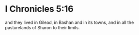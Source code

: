 # I Chronicles 5:16

and they lived in Gilead, in Bashan and in its towns, and in all the pasturelands of Sharon to their limits.
